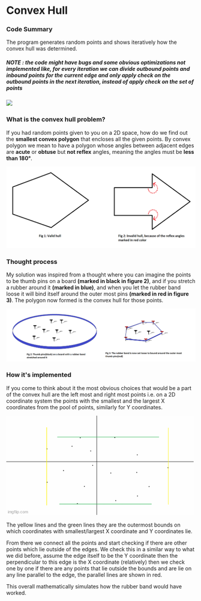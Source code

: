 # Convex Hull

### Code Summary

The program generates random points and shows iteratively how the convex hull was determined.

##### NOTE : the code might have bugs and some obvious optimizations not implemented like, for every iteration we can divide outbound points and inbound points for the current edge and only apply check on the outbound points in the next iteration, instead of apply check on the set of points

![](https://github.com/thoi98/convexHull/blob/main/extras/animation.gif)

### What is the convex hull problem?

If you had random points given to you on a 2D space, how do we find out the **smallest convex polygon** that encloses all the given points. By convex polygon we mean to have a polygon whose angles between adjacent edges are **acute** or **obtuse** but **not reflex** angles, meaning the angles must be **less than 180&deg;**.

![](https://github.com/thoi98/convexHull/blob/main/extras/valid_invalid_hull.png)

### Thought process

My solution was inspired from a thought where you can imagine the points to be thumb pins on a board **(marked in black in figure 2)**, and if you stretch a rubber around it **(marked in blue)**, and when you let the rubber band loose it will bind itself around the outer most pins **(marked in red in figure 3)**. The polygon now formed is the convex hull for those points.

![](https://github.com/thoi98/convexHull/blob/main/extras/thought_process.png)

### How it's implemented

If you come to think about it the most obvious choices that would be a part of the convex hull are the left most and right most points i.e. on a 2D coordinate system the points with the smallest and the largest X coordinates from the pool of points, similarly for Y coordinates.

![](https://github.com/thoi98/convexHull/blob/main/extras/implmentation_frames/6zpxdz.gif)

The yellow lines and the green lines they are the outermost bounds on which coordinates with smallest/largest X coordinate and Y coordinates lie.

From there we connect all the points and start checking if there are other points which lie outside of the edges. We check this in a similar way to what we did before, assume the edge itself to be the Y coordinate then the perpendicular to this edge is the X coordinate (relatively) then we check one by one if there are any points that lie outside the bounds and are lie on any line parallel to the edge, the parallel lines are shown in red.

This overall mathematically simulates how the rubber band would have worked.

